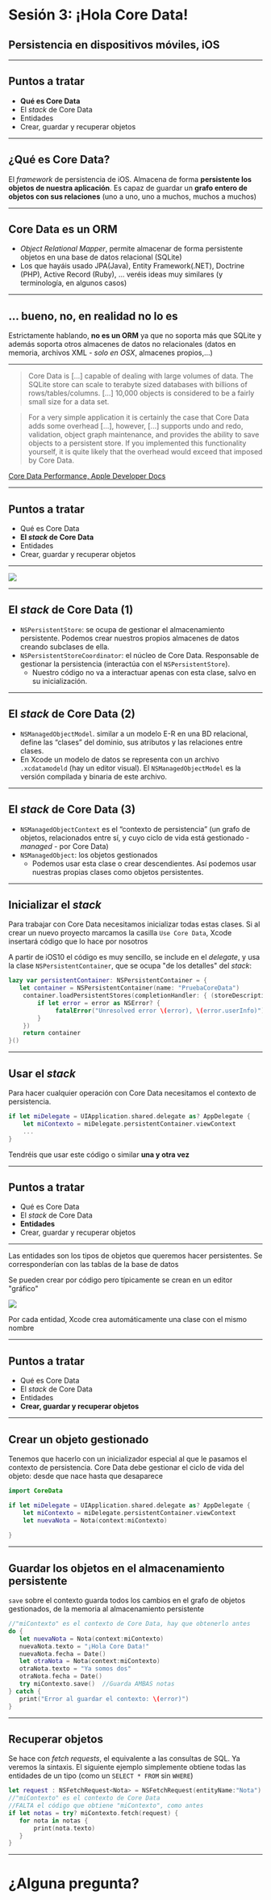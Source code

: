 <!-- .slide: class="titulo" -->
# Sesión 3: ¡Hola Core Data!
## Persistencia en dispositivos móviles, iOS


---

## Puntos a tratar

- **Qué es Core Data**
- El *stack* de Core Data
- Entidades
- Crear, guardar y recuperar objetos

---

## ¿Qué es Core Data?

El *framework* de persistencia de iOS. Almacena de forma **persistente los objetos de nuestra aplicación**. Es capaz de guardar un **grafo entero de objetos con sus relaciones** (uno a uno, uno a muchos, muchos a muchos) 

---

## Core Data es un ORM

- *Object Relational Mapper*, permite almacenar de forma persistente objetos en una base de datos relacional (SQLite)
- Los que hayáis usado JPA(Java), Entity Framework(.NET), Doctrine (PHP), Active Record (Ruby), ... veréis ideas muy similares (y terminología, en algunos casos)

---

## ... bueno, no, en realidad no lo es


Estrictamente hablando, **no es un ORM** ya que no soporta más que SQLite y además soporta otros almacenes de datos no relacionales (datos en memoria, archivos XML - *solo en OSX*, almacenes propios,...)

---


> Core Data is [...] capable of dealing with large volumes of data. The SQLite store can scale to terabyte sized databases with billions of rows/tables/columns. [...] 10,000 objects is considered to be a fairly small size for a data set.

> For a very simple application it is certainly the case that Core Data adds some overhead [...], however, [...] supports undo and redo, validation, object graph maintenance, and provides the ability to save objects to a persistent store. If you implemented this functionality yourself, it is quite likely that the overhead would exceed that imposed by Core Data.

[Core Data Performance, Apple Developer Docs](https://developer.apple.com/library/archive/documentation/Cocoa/Conceptual/CoreData/Performance.html)

---

## Puntos a tratar

- Qué es Core Data
- **El *stack* de Core Data**
- Entidades
- Crear, guardar y recuperar objetos


---

![](img/core_data_stack.png)


---

## El *stack* de Core Data (1)

- `NSPersistentStore`: se ocupa de gestionar el almacenamiento persistente. Podemos crear nuestros propios almacenes de datos creando subclases de ella.
- `NSPersistentStoreCoordinator`: el núcleo de Core Data. Responsable de gestionar la persistencia (interactúa con el `NSPersistentStore`). 
  + Nuestro código no va a interactuar apenas con esta clase, salvo en su inicialización.

---

## El *stack* de Core Data (2)

- `NSManagedObjectModel`. similar a un modelo E-R en una BD relacional, define las “clases” del dominio, sus atributos y las relaciones entre clases. 
- En Xcode un modelo de datos se representa con un archivo `.xcdatamodeld` (hay un editor visual). El `NSManagedObjectModel` es la versión compilada y binaria de este archivo.


---

## El *stack* de Core Data (3)

- `NSManagedObjectContext`  es el “contexto de persistencia” (un grafo de objetos, relacionados entre sí, y cuyo ciclo de vida está gestionado - *managed* - por Core Data)
- `NSManagedObject`: los objetos gestionados
  - Podemos usar esta clase o crear descendientes. Así podemos usar nuestras propias clases como objetos persistentes.


---

## Inicializar el *stack*

Para trabajar con Core Data necesitamos inicializar todas estas clases. Si al crear un nuevo proyecto marcamos la casilla `Use Core Data`, Xcode insertará código que lo hace por nosotros

A partir de iOS10 el código es muy sencillo, se include en el *delegate*, y usa la clase `NSPersistentContainer`, que se ocupa "de los detalles" del *stack*:

```swift
lazy var persistentContainer: NSPersistentContainer = {
   let container = NSPersistentContainer(name: "PruebaCoreData")
    container.loadPersistentStores(completionHandler: { (storeDescription, error) in
        if let error = error as NSError? {
             fatalError("Unresolved error \(error), \(error.userInfo)")
        }
    })
    return container
}()
```

---

## Usar el *stack*

Para hacer cualquier operación con Core Data necesitamos el contexto de persistencia.

```swift
if let miDelegate = UIApplication.shared.delegate as? AppDelegate {
    let miContexto = miDelegate.persistentContainer.viewContext
    ...
} 
```

Tendréis que usar este código o similar **una y otra vez**

---

## Puntos a tratar

- Qué es Core Data
- El *stack* de Core Data
- **Entidades**
- Crear, guardar y recuperar objetos

---

Las entidades son los tipos de objetos que queremos hacer persistentes. Se corresponderían con las tablas de la base de datos

Se pueden crear por código pero típicamente se crean en un editor "gráfico"

![](img/editar_entidad.png)

Por cada entidad, Xcode crea automáticamente una clase con el mismo nombre

---

## Puntos a tratar

- Qué es Core Data
- El *stack* de Core Data
- Entidades
- **Crear, guardar y recuperar objetos**

---

## Crear un objeto gestionado

Tenemos que hacerlo con un inicializador especial al que le pasamos el contexto de persistencia. Core Data debe gestionar el ciclo de vida del objeto: desde que nace hasta que desaparece

```swift
import CoreData

if let miDelegate = UIApplication.shared.delegate as? AppDelegate {
    let miContexto = miDelegate.persistentContainer.viewContext
    let nuevaNota = Nota(context:miContexto) 
                                                       
}
```

---

## Guardar los objetos en el almacenamiento persistente

`save` sobre el contexto guarda todos los cambios en el grafo de objetos gestionados, de la memoria al almacenamiento persistente

```swift
//"miContexto" es el contexto de Core Data, hay que obtenerlo antes
do {
   let nuevaNota = Nota(context:miContexto)
   nuevaNota.texto = "¡Hola Core Data!"
   nuevaNota.fecha = Date()
   let otraNota = Nota(context:miContexto)
   otraNota.texto = "Ya somos dos"
   otraNota.fecha = Date()
   try miContexto.save()  //Guarda AMBAS notas
} catch {
   print("Error al guardar el contexto: \(error)")
}
```

---

## Recuperar objetos

Se hace con *fetch requests*, el equivalente a las consultas de SQL. Ya veremos la sintaxis. El siguiente ejemplo simplemente obtiene todas las entidades de un tipo (como un `SELECT * FROM` sin `WHERE`)

```swift
let request : NSFetchRequest<Nota> = NSFetchRequest(entityName:"Nota")
//"miContexto" es el contexto de Core Data 
//FALTA el código que obtiene "miContexto", como antes
if let notas = try? miContexto.fetch(request) {
   for nota in notas {
       print(nota.texto)
   }
}
```

---

# ¿Alguna pregunta?